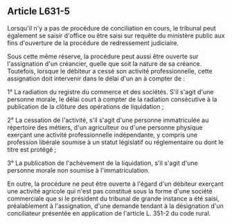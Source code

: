 Article L631-5
----
Lorsqu'il n'y a pas de procédure de conciliation en cours, le tribunal peut
également se saisir d'office ou être saisi sur requête du ministère public aux
fins d'ouverture de la procédure de redressement judiciaire.

Sous cette même réserve, la procédure peut aussi être ouverte sur l'assignation
d'un créancier, quelle que soit la nature de sa créance. Toutefois, lorsque le
débiteur a cessé son activité professionnelle, cette assignation doit intervenir
dans le délai d'un an à compter de :

1° La radiation du registre du commerce et des sociétés. S'il s'agit d'une
personne morale, le délai court à compter de la radiation consécutive à la
publication de la clôture des opérations de liquidation ;

2° La cessation de l'activité, s'il s'agit d'une personne immatriculée au
répertoire des métiers, d'un agriculteur ou d'une personne physique exerçant une
activité professionnelle indépendante, y compris une profession libérale soumise
à un statut législatif ou réglementaire ou dont le titre est protégé ;

3° La publication de l'achèvement de la liquidation, s'il s'agit d'une personne
morale non soumise à l'immatriculation.

En outre, la procédure ne peut être ouverte à l'égard d'un débiteur exerçant une
activité agricole qui n'est pas constitué sous la forme d'une société
commerciale que si le président du tribunal de grande instance a été saisi,
préalablement à l'assignation, d'une demande tendant à la désignation d'un
conciliateur présentée en application de l'article L. 351-2 du code rural.
